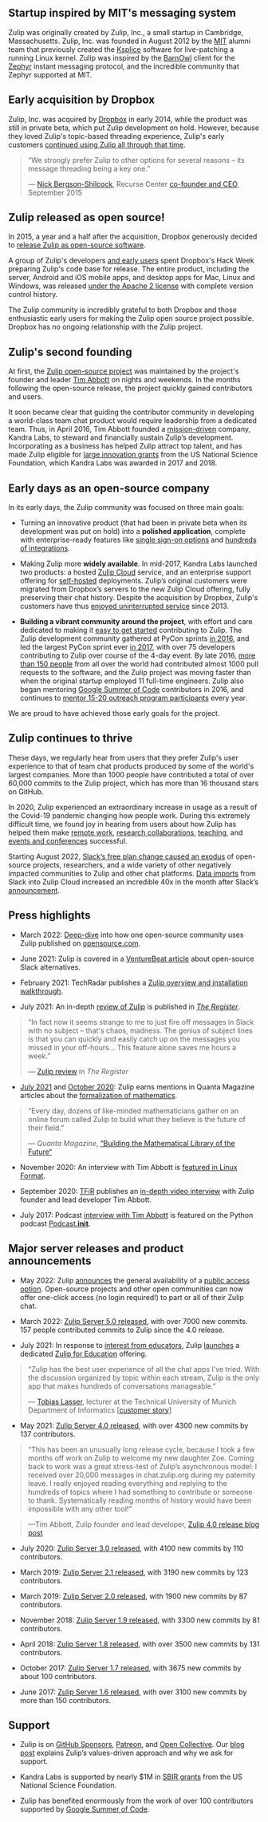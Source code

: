 ## Startup inspired by MIT's messaging system

Zulip was originally created by Zulip, Inc., a small startup in Cambridge,
Massachusetts.  Zulip, Inc. was founded in August 2012 by the
[MIT](https://www.mit.edu/) alumni team that previously created the
[Ksplice](https://www.ksplice.com) software for live-patching a running Linux
kernel.  Zulip was inspired by the [BarnOwl](https://barnowl.mit.edu/) client
for the [Zephyr](https://en.wikipedia.org/wiki/Zephyr_(protocol)) instant
messaging protocol, and the incredible community that Zephyr supported at MIT.

## Early acquisition by Dropbox

Zulip, Inc. was acquired by [Dropbox](https://www.dropbox.com/) in
early 2014, while the product was still in private beta, which put
Zulip development on hold. However, because they loved Zulip's
topic-based threading experience, Zulip's early customers [continued
using Zulip all through that time](/case-studies/recurse-center/).

> “We strongly prefer Zulip to other options for several reasons – its message
> threading being a key one.”
>
> — [Nick Bergson-Shilcock](https://github.com/nicholasbs), Recurse Center
> [co-founder and CEO](https://www.recurse.com/team), September 2015

## Zulip released as open source!

In 2015, a year and a half after the acquisition, Dropbox generously decided to
[release Zulip as open-source software](https://blogs.dropbox.com/tech/2015/09/open-sourcing-zulip-a-dropbox-hack-week-project/).

A group of Zulip's developers [and early
users](https://www.recurse.com/blog/90-zulip-supporting-oss-at-the-recurse-center)
spent Dropbox's Hack Week preparing Zulip's code base for release. The
entire product, including the server, Android and iOS mobile apps, and
desktop apps for Mac, Linux and Windows, was released [under the Apache
2 license](https://github.com/zulip/zulip/blob/main/LICENSE) with
complete version control history.

The Zulip community is incredibly grateful to both Dropbox and those
enthusiastic early users for making the Zulip open source project possible.
Dropbox has no ongoing relationship with the Zulip project.

## Zulip's second founding

At first, the [Zulip open-source project](https://github.com/zulip/zulip#readme)
was maintained by the project's founder and leader [Tim
Abbott](/team/#the-core-team) on nights and weekends. In the months following
the open-source release, the project quickly gained contributors and users.

It soon became clear that guiding the contributor community in developing a
world-class team chat product would require leadership from a dedicated team.
Thus, in April 2016, Tim Abbott founded a [mission-driven](/values/) company,
Kandra Labs, to steward and financially sustain Zulip’s development.
Incorporating as a business has helped Zulip attract top talent, and has made
Zulip eligible for [large innovation grants](https://seedfund.nsf.gov/) from the
US National Science Foundation, which Kandra Labs was awarded in 2017 and 2018.

## Early days as an open-source company

In its early days, the Zulip community was focused on three main goals:

- Turning an innovative product (that had been in private beta when its
  development was put on hold) into a **polished application**, complete with
  enterprise-ready features like [single sign-on
  options](/help/configure-authentication-methods) and [hundreds of
  integrations](/integrations/).

- Making Zulip more **widely available**. In mid-2017, Kandra Labs
  launched two products: a hosted [Zulip Cloud](/plans/) service, and
  an enterprise support offering for [self-hosted](/self-hosting/)
  deployments. Zulip’s original customers were migrated from Dropbox’s
  servers to the new Zulip Cloud offering, fully preserving their chat
  history. Despite the acquisition by Dropbox, Zulip's customers have
  thus [enjoyed uninterrupted
  service](https://blog.zulip.com/2021/12/17/why-zulip-will-stand-the-test-of-time/)
  since 2013.

- **Building a vibrant community around the project**, with effort and
  care dedicated to making it [easy to get
  started](https://zulip.readthedocs.io/en/latest/overview/contributing.html)
  contributing to Zulip. The Zulip development community gathered at
  PyCon sprints [in
  2016](https://blog.zulip.org/2016/10/13/static-types-in-python-oh-mypy/),
  and led the largest PyCon sprint ever [in
  2017](https://us.pycon.org/2017/community/sprints/), with over 75
  developers contributing to Zulip over course of the 4-day event. By
  late 2016, [more than 150
  people](https://github.com/zulip/zulip/graphs/contributors) from all
  over the world had contributed almost 1000 pull requests to the
  software, and the Zulip project was moving faster than when the
  original startup employed 11 full-time engineers. Zulip also began
  mentoring [Google Summer of
  Code](https://developers.google.com/open-source/gsoc/) contributors
  in 2016, and continues to [mentor 15-20 outreach program
  participants](https://zulip.readthedocs.io/en/latest/outreach/overview.html)
  every year.

We are proud to have achieved those early goals for the
project.

## Zulip continues to thrive

These days, we regularly hear from users that they prefer Zulip's user
experience to that of team chat products produced by some of the
world's largest companies. More than 1000 people have contributed a
total of over 60,000 commits to the Zulip project, which has more than
16 thousand stars on GitHub.

In 2020, Zulip experienced an extraordinary increase in usage as a result of
the Covid-19 pandemic changing how people work. During this extremely difficult
time, we found joy in hearing from users about how Zulip has helped them make
[remote work](/for/business/), [research collaborations](/for/research/),
[teaching](/for/education/), and [events and conferences](/for/events/)
successful.

Starting August 2022, [Slack’s free plan change caused an
exodus](https://blog.zulip.com/2022/08/26/why-slacks-free-plan-change-is-causing-an-exodus/)
of open-source projects, researchers, and a wide variety of other
negatively impacted communities to Zulip and other chat
platforms. [Data imports](/help/import-from-slack) from Slack into
Zulip Cloud increased an incredible 40x in the month after Slack’s
[announcement](https://slack.com/blog/news/pricing-and-plan-updates).

## Press highlights

- March 2022:
  [Deep-dive](https://opensource.com/article/22/3/open-source-chat-zulip) into
  how one open-source community uses Zulip published on
  [opensource.com](https://opensource.com/).

- June 2021: Zulip is covered in a [VentureBeat
  article](https://venturebeat.com/2021/06/18/cutting-slack-when-open-source-and-team-chat-tools-collide/)
  about open-source Slack alternatives.

- February 2021: TechRadar publishes a [Zulip overview and installation
  walkthrough](https://www.techradar.com/how-to/set-up-your-own-slack-like-chat-system-on-linux).

- July 2021: An in-depth [review of
  Zulip](https://www.theregister.com/2021/07/28/zulip_open_source_chat_collaboration_software/)
  is published in *[The Register](https://www.theregister.com)*.

> “In fact now it seems strange to me to just fire off messages in Slack with no
> subject – that's chaos, madness. The genius of subject lines is that you can
> quickly and easily catch up on the messages you missed in your off-hours...
> This feature alone saves me hours a week.”
>
> — [Zulip
> review](https://www.theregister.com/2021/07/28/zulip_open_source_chat_collaboration_software/)
> in *The Register*

- [July
  2021](https://www.quantamagazine.org/lean-computer-program-confirms-peter-scholze-proof-20210728/)
  and [October
  2020](https://www.quantamagazine.org/building-the-mathematical-library-of-the-future-20201001/):
  Zulip earns mentions in Quanta Magazine articles about the [formalization of
  mathematics](/case-studies/lean/).

> “Every day, dozens of like-minded mathematicians gather on an online forum
> called Zulip to build what they believe is the future of their field.”
>
> — *Quanta Magazine*, [“Building the Mathematical Library of the
> Future“](https://www.quantamagazine.org/building-the-mathematical-library-of-the-future-20201001/)

- November 2020: An interview with Tim Abbott is [featured in Linux
  Format](https://linuxformat.com/archives?issue=269).

- September 2020: [TFiR](https://www.tfir.io/) publishes an [in-depth video
  interview](https://www.tfir.io/zulip-is-slack-for-busy-project-managers/) with
  Zulip founder and lead developer Tim Abbott.

- July 2017: Podcast [interview with Tim
  Abbott](https://www.pythonpodcast.com/zulip-chat-with-tim-abbott-episode-118/)
  is featured on the Python podcast
  [Podcast.__init__](https://www.pythonpodcast.com/about/).

## Major server releases and product announcements

- May 2022: Zulip
  [announces](https://blog.zulip.com/2022/05/05/public-access-option/) the
  general availability of a [public access option](/help/public-access-option).
  Open-source projects and other open communities can now offer one-click access
  (no login required!) to part or all of their Zulip chat.

- March 2022: [Zulip Server 5.0
  released](https://blog.zulip.com/2022/03/29/zulip-5-0-released/), with over
  7000 new commits. 157 people contributed commits to Zulip since the 4.0
  release.

- July 2021: In response to [interest from educators](/case-studies/ucsd/),
  Zulip
  [launches](https://blog.zulip.com/2021/07/26/zulip-for-education-launch/) a
  dedicated [Zulip for Education](/for/education/) offering.

> “Zulip has the best user experience of all the chat apps I’ve tried. With the
> discussion organized by topic within each stream, Zulip is the only app that
> makes hundreds of conversations manageable.”
>
> — [Tobias Lasser](https://ciip.in.tum.de/people/lasser.html), lecturer at the
> Technical University of Munich Department of Informatics [[customer
> story](/case-studies/tum/)]

- May 2021: [Zulip Server 4.0
  released](https://blog.zulip.com/2021/05/13/zulip-4-0-released/), with over 4300
  new commits by 137 contributors.

> “This has been an unusually long release cycle, because I took a few months off
> work on Zulip to welcome my new daughter Zoe. Coming back to work was a great
> stress-test of Zulip’s asynchronous model: I received over 20,000 messages in
> chat.zulip.org during my paternity leave. I really enjoyed reading everything
> and replying to the hundreds of topics where I had something to contribute or
> someone to thank. Systematically reading months of history would have been
> impossible with any other tool!”

> —Tim Abbott, Zulip founder and lead developer, [Zulip 4.0 release blog
> post](https://blog.zulip.com/2021/05/13/zulip-4-0-released/)

- July 2020: [Zulip Server 3.0
  released](https://blog.zulip.com/2020/07/16/zulip-3-0-released/), with 4100
  new commits by 110 contributors.

- March 2019: [Zulip Server 2.1
  released](https://blog.zulip.com/2019/12/13/zulip-2-1-released/), with 3190
  new commits by 123 contributors.

- March 2019: [Zulip Server 2.0
  released](https://blog.zulip.com/2019/03/01/zulip-2-0-released/), with 1900
  new commits by 87 contributors.

- November 2018: [Zulip Server 1.9
  released](https://blog.zulip.com/2018/11/07/zulip-1-9-released/), with 3300
  new commits by 81 contributors.

- April 2018: [Zulip Server 1.8
  released](https://blog.zulip.com/2018/04/18/zulip-1-8-released/), with over
  3500 new commits by 131 contributors.

- October 2017: [Zulip Server 1.7
  released](https://blog.zulip.com/2017/10/25/zulip-server-1-7-released/), with 3675
  new commits by about 100 contributors.

- June 2017: [Zulip Server 1.6
  released](https://blog.zulip.com/2017/06/06/zulip-server-1-6-released/), with
  over 3100 new commits by more than 150 contributors.

## Support

- Zulip is on [GitHub Sponsors](https://github.com/sponsors/zulip),
  [Patreon](https://www.patreon.com/zulip), and [Open
  Collective](https://opencollective.com/zulip). Our [blog
  post](https://blog.zulip.com/2021/04/28/why-zulip-is-on-github-sponsors/)
  explains Zulip’s values-driven approach and why we ask for support.

- Kandra Labs is supported by nearly $1M in <a
  href="https://seedfund.nsf.gov/">SBIR grants</a> from the US National Science
  Foundation.

- Zulip has benefited enormously from the work of over 100 contributors
  supported by [Google Summer of Code](https://summerofcode.withgoogle.com/).
